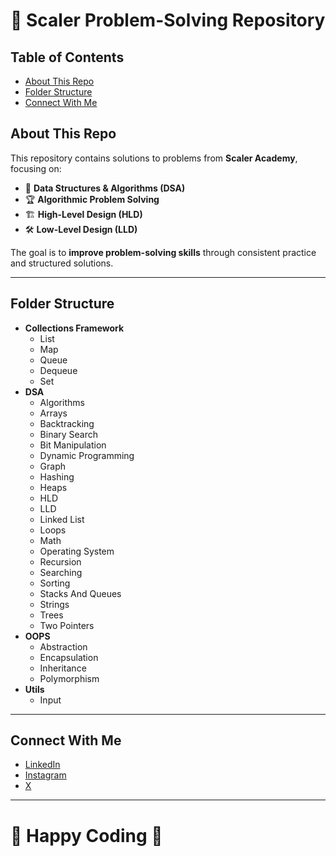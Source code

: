 # 🚀 Scaler Problem-Solving Repository

## Table of Contents
- [About This Repo](#about-this-repo)
- [Folder Structure](#folder-structure)
- [Connect With Me](#connect-with-me)

## About This Repo
This repository contains solutions to problems from **Scaler Academy**, focusing on:
- 🧩 **Data Structures & Algorithms (DSA)**
- 🏆 **Algorithmic Problem Solving**
- 🏗 **High-Level Design (HLD)**
- 🛠 **Low-Level Design (LLD)**

The goal is to **improve problem-solving skills** through consistent practice and structured solutions.

---

## Folder Structure
- **Collections Framework**
    - List
    - Map
    - Queue
    - Dequeue
    - Set
- **DSA**
    - Algorithms
    - Arrays
    - Backtracking
    - Binary Search
    - Bit Manipulation
    - Dynamic Programming
    - Graph
    - Hashing
    - Heaps
    - HLD
    - LLD
    - Linked List
    - Loops
    - Math
    - Operating System
    - Recursion
    - Searching
    - Sorting
    - Stacks And Queues
    - Strings
    - Trees
    - Two Pointers
- **OOPS**
    - Abstraction
    - Encapsulation
    - Inheritance
    - Polymorphism
- **Utils**
    - Input

---

## Connect With Me
- [LinkedIn](https://www.linkedin.com/in/sumanthnallala/)
- [Instagram](https://www.instagram.com/sumanthnallala/)  
- [ X](https://x.com/sumanthnallala)

---

# 🎯 Happy Coding 🚀  
